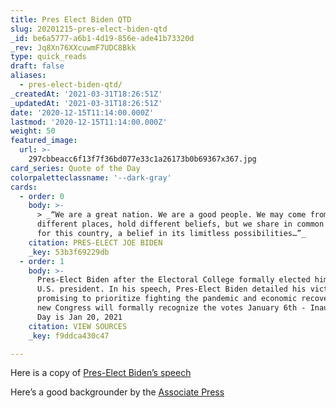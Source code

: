 ```yaml
---
title: Pres Elect Biden QTD
slug: 20201215-pres-elect-biden-qtd
_id: be6a5777-a6b1-4d19-856e-ade41b73320d
_rev: Jq8Xn76XXcuwmF7UDC8Bkk
type: quick_reads
draft: false
aliases:
  - pres-elect-biden-qtd/
_createdAt: '2021-03-31T18:26:51Z'
_updatedAt: '2021-03-31T18:26:51Z'
date: '2020-12-15T11:14:00.000Z'
lastmod: '2020-12-15T11:14:00.000Z'
weight: 50
featured_image:
  url: >-
    297cbbeacc6f13f7f36bd077e33c1a26173b0b69367x367.jpg
card_series: Quote of the Day
colorpaletteclassname: '--dark-gray'
cards:
  - order: 0
    body: >-
      > _“We are a great nation. We are a good people. We may come from
      different places, hold different beliefs, but we share in common a love
      for this country, a belief in its limitless possibilities…”_
    citation: PRES-ELECT JOE BIDEN
    _key: 53b3f69229db
  - order: 1
    body: >-
      Pres-Elect Biden after the Electoral College formally elected him the 46th
      U.S. president. In his speech, Pres-Elect Biden detailed his victory,
      promising to prioritize fighting the pandemic and economic recovery. The
      new Congress will formally recognize the votes January 6th - Inauguration
      Day is Jan 20, 2021
    citation: VIEW SOURCES
    _key: f9ddca430c47

---
```

Here is a copy of [Pres-Elect Biden’s speech](https://www.pbs.org/newshour/show/biden-speaks-after-electoral-college-certification-results)

Here’s a good backgrounder by the [Associate Press](https://apnews.com/article/joe-biden-270-electoral-college-vote-d429ef97af2bf574d16463384dc7cc1e)